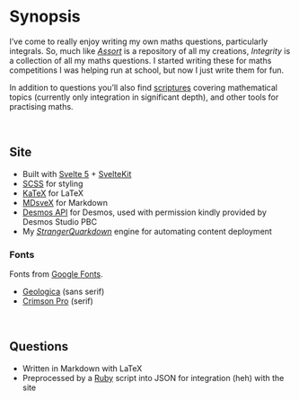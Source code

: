 # Synopsis
<!-- #SQUARK live!
| dest = info/synopsis
| capt = All about <em>Integrity</em>
| desc = Integrity is a collection of integrals, graph-drawing, completing-the-square and all sorts of other maths questions written by Sup#2.0
-->

I’ve come to really enjoy writing my own maths questions, particularly integrals. So, much like [*Assort*](https://github.com/Sup2point0/Assort) is a repository of all my creations, *Integrity* is a collection of all my maths questions. I started writing these for maths competitions I was helping run at school, but now I just write them for fun.

In addition to questions you’ll also find [scriptures](https://sup2point0.github.io/integrity/scriptures) covering mathematical topics (currently only integration in significant depth), and other tools for practising maths.


<br>


## Site

- Built with [Svelte 5](https://svelte.dev) + [SvelteKit](https://svelte.dev/docs/kit)
- [SCSS](https://sass-lang.com) for styling
- [KaTeX](https://katex.org) for LaTeX
- [MDsveX](https://mdsvex.pngwn.io) for Markdown
- [Desmos API](https://www.desmos.com) for Desmos, used with permission kindly provided by Desmos Studio PBC
- My [*StrangerQuarkdown*](https://github.com/Sup2point0/stranger-quarkdown) engine for automating content deployment

### Fonts
Fonts from [Google Fonts](https://fonts.google.com).

- [Geologica](https://fonts.google.com/specimen/Geologica) (sans serif)
- [Crimson Pro](https://fonts.google.com/specimen/Crimson+Pro) (serif)


<br>


## Questions

- Written in Markdown with LaTeX
- Preprocessed by a [Ruby](https://www.ruby-lang.org) script into JSON for integration (heh) with the site
